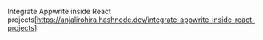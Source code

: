 Integrate Appwrite inside React projects[https://anjalirohira.hashnode.dev/integrate-appwrite-inside-react-projects]
